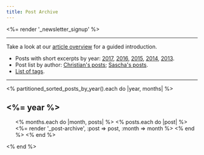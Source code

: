 ```yaml
---
title: Post Archive
---
```


<%= render '_newsletter_signup' %>

-----

Take a look at our [article overview](/posts/overview/) for a guided introduction.

* Posts with short excerpts by year: [2017](/posts/2016/), [2016](/posts/2016/), [2015](/posts/2015/), [2014](/posts/2014/), [2013](/posts/2013/).
* Post list by author: [Christian's posts](/authors/christian/); [Sascha's posts](/authors/sascha/).
* [List of tags](/posts/tags/).

-----

<% partitioned_sorted_posts_by_year().each do |year, months| %>
<h2><%= year %></h2>

<ul class="allposts">
<% months.each do |month, posts| %>
<% posts.each do |post| %>
<%= render '_post-archive', :post => post, :month => month %>
<% end %>
<% end %> 
</ul>

<% end %>

